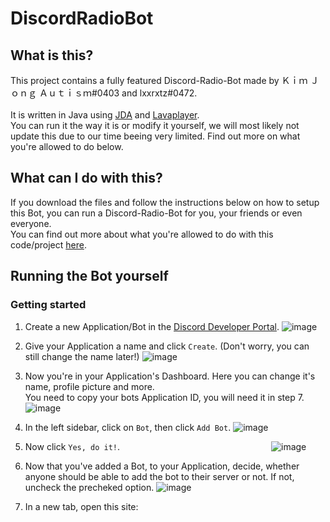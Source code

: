 # DiscordRadioBot
## What is this?
This project contains a fully featured Discord-Radio-Bot made by Ｋｉｍ Ｊｏｎｇ Ａｕｔｉｓｍ#0403 and lxxrxtz#0472.<br><br>
It is written in Java using [JDA](https://github.com/DV8FromTheWorld/JDA) and [Lavaplayer](https://github.com/sedmelluq/lavaplayer).<br>
You can run it the way it is or modify it yourself, we will most likely not update this due to our time beeing very limited. Find out more on what you're allowed to do below.

## What can I do with this?
If you download the files and follow the instructions below on how to setup this Bot, you can run a Discord-Radio-Bot for you, your friends or even everyone.<br>
You can find out more about what you're allowed to do with this code/project [here](https://github.com/OliverGilmi/DiscordRadioBot/blob/main/LICENSE).

## Running the Bot yourself
### Getting started
1. Create a new Application/Bot in the [Discord Developer Portal](https://discord.com/developers/applications).
 ![image](https://user-images.githubusercontent.com/64920118/136673461-d9fa377e-374f-4f1d-b8a5-7b7f0fcf2fd7.png)
 
2. Give your Application a name and click `Create`. (Don't worry, you can still change the name later!)
 ![image](https://user-images.githubusercontent.com/64920118/136673523-b5b35e1e-3ebd-431c-84d3-77017ab984c7.png)

3. Now you're in your Application's Dashboard. Here you can change it's name, profile picture and more.<br>
   You need to copy your bots Application ID, you will need it in step 7.
 ![image](https://user-images.githubusercontent.com/64920118/136673656-1337e9de-1aa8-4e37-a61c-776916a4584a.png)

4. In the left sidebar, click on `Bot`, then click `Add Bot`.
 ![image](https://user-images.githubusercontent.com/64920118/136673675-89175c9e-1c60-45f3-8ec6-9fce9093b5b6.png)

5. Now click `Yes, do it!`.                 
 ![image](https://user-images.githubusercontent.com/64920118/136673722-fce18150-6e38-40a5-98fa-127d705907f9.png)

6. Now that you've added a Bot, to your Application, decide, whether anyone should be able to add the bot to their server or not. If not, uncheck the precheked option.
 ![image](https://user-images.githubusercontent.com/64920118/136673811-06359d07-f690-411f-a89e-a956e82db6d0.png)
 
7. In a new tab, open this site:

